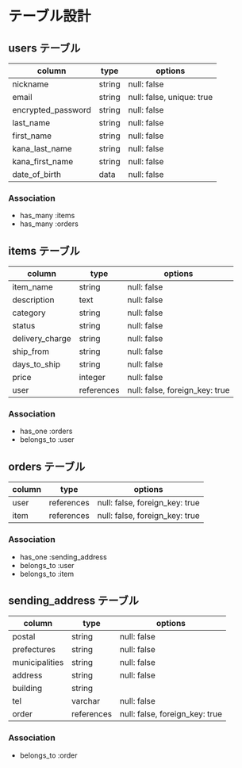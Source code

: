 # テーブル設計

## users テーブル

| column             | type       | options                        |
| ------------------ | ---------- | ------------------------------ |
| nickname           | string     | null: false                    |
| email              | string     | null: false, unique: true      |
| encrypted_password | string     | null: false                    |
| last_name          | string     | null: false                    |
| first_name         | string     | null: false                    |
| kana_last_name     | string     | null: false                    |
| kana_first_name    | string     | null: false                    |
| date_of_birth      | data       | null: false                    |

### Association

- has_many   :items
- has_many   :orders

## items テーブル

| column             | type       | options                        |
| ------------------ | ------     | ------------------------------ |
| item_name          | string     | null: false                    |
| description        | text       | null: false                    |
| category           | string     | null: false                    |
| status             | string     | null: false                    |
| delivery_charge    | string     | null: false                    |
| ship_from          | string     | null: false                    |
| days_to_ship       | string     | null: false                    |
| price              | integer    | null: false                    |
| user               | references | null: false, foreign_key: true |

### Association

- has_one    :orders
- belongs_to :user

## orders テーブル

| column             | type       | options                        |
| ------------------ | ---------- | ------------------------------ |
| user               | references | null: false, foreign_key: true |
| item               | references | null: false, foreign_key: true |

### Association

- has_one    :sending_address
- belongs_to :user
- belongs_to :item

## sending_address テーブル

| column             | type       | options                        |
| ------------------ | ---------- | ------------------------------ |
| postal             | string     | null: false                    |
| prefectures        | string     | null: false                    |
| municipalities     | string     | null: false                    |
| address            | string     | null: false                    |
| building           | string     |                                |
| tel                | varchar    | null: false                    |
| order              | references | null: false, foreign_key: true |

### Association

- belongs_to :order